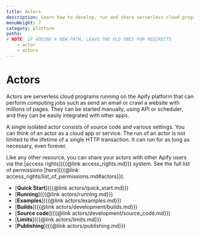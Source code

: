 ```yaml
---
title: Actors
description: Learn how to develop, run and share serverless cloud programs. Create your own web scraping and automation tools and publish them on the Apify platform.
menuWeight: 7
category: platform
paths:
# NOTE: IF ADDING A NEW PATH, LEAVE THE OLD ONES FOR REDIRECTS
    - actor
    - actors
---
```


# Actors

Actors are serverless cloud programs running on the Apify platform that can perform computing jobs such
as send an email or crawl a website with millions of pages.
They can be started manually, using API or scheduler, and they can be easily integrated with other apps.

A single isolated actor consists of source code and various settings. You can think of an actor as a cloud app or service. The run of an actor is not limited to the lifetime of a single HTTP transaction. It can run for as long as necessary, even forever.

Like any other resource, you can share your actors with other Apify users via the [access rights]({{@link access_rights.md}}) system. See the full list of permissions [here]({{@link access_rights/list_of_permissions.md#actors}}).

* [**Quick Start**]({{@link actors/quick_start.md}})
* [**Running**]({{@link actors/running.md}})
* [**Examples**]({{@link actors/examples.md}})
* [**Builds**]({{@link actors/development/builds.md}})
* [**Source code**]({{@link actors/development/source_code.md}})
* [**Limits**]({{@link actors/limits.md}})
* [**Publishing**]({{@link actors/publishing.md}})

